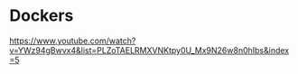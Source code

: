 # Dockers

https://www.youtube.com/watch?v=YWz94gBwvx4&list=PLZoTAELRMXVNKtpy0U_Mx9N26w8n0hIbs&index=5
